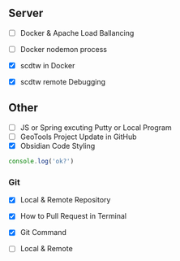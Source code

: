 ## Server
- [ ] Docker &  Apache Load Ballancing
- [ ] Docker nodemon process
- [x] scdtw in Docker
- [x] scdtw remote Debugging


## Other
- [ ] JS or Spring excuting Putty or Local Program
- [ ] GeoTools Project Update in GitHub
- [x] Obsidian Code Styling
```js title:'test'
console.log('ok?')
```


### Git
- [x] Local & Remote Repository 
- [x] How to Pull Request in Terminal
- [x] Git Command 
- [ ] Local & Remote

